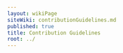 ```yaml
---
layout: wikiPage
siteWiki: contributionGuidelines.md
published: true
title: Contribution Guidelines
root: ../
---
```


<!--This is to remain empty as per our wiki transclusion guidelines.-->
